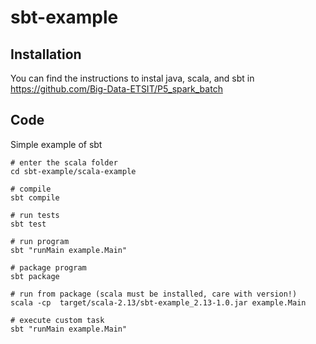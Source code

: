 # sbt-example

## Installation
You can find the instructions to instal java, scala, and sbt in https://github.com/Big-Data-ETSIT/P5_spark_batch

## Code

Simple example of sbt


```
# enter the scala folder
cd sbt-example/scala-example

# compile
sbt compile

# run tests
sbt test

# run program
sbt "runMain example.Main"

# package program
sbt package

# run from package (scala must be installed, care with version!)
scala -cp  target/scala-2.13/sbt-example_2.13-1.0.jar example.Main

# execute custom task
sbt "runMain example.Main"
```
